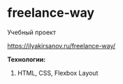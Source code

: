 # freelance-way
Учебный проект

https://ilyakirsanov.ru/freelance-way/

**Технологии:** 
1) HTML, CSS, Flexbox Layout

